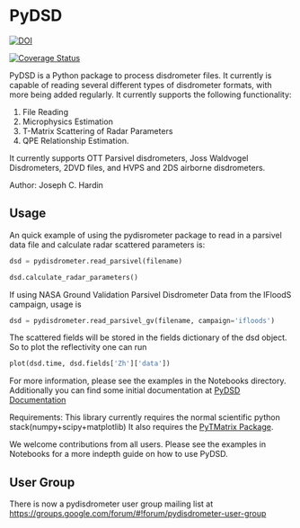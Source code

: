 # PyDSD

[![DOI](https://zenodo.org/badge/DOI/10.5281/zenodo.9991.svg)](https://doi.org/10.5281/zenodo.9991)

[![Coverage Status](https://coveralls.io/repos/github/josephhardinee/PyDSD/badge.svg?branch=master)](https://coveralls.io/github/josephhardinee/PyDSD?branch=master)

PyDSD is a Python package to process disdrometer files. It currently is capable of reading several different types of disdrometer formats, with more being added regularly. It currently supports the following functionality:
1) File Reading
2) Microphysics Estimation
3) T-Matrix Scattering of Radar Parameters
4) QPE Relationship Estimation.

It currently supports OTT Parsivel disdrometers, Joss Waldvogel Disdrometers, 2DVD files, and HVPS and 2DS airborne disdrometers.

Author: Joseph C. Hardin

## Usage

An quick example of using the pydisrometer package to read in a parsivel data file and calculate radar scattered parameters is: 

```python
dsd = pydisdrometer.read_parsivel(filename)

dsd.calculate_radar_parameters() 
```

If using NASA Ground Validation Parsivel Disdrometer Data from the IFloodS campaign, usage is 

```python
dsd = pydisdrometer.read_parsivel_gv(filename, campaign='ifloods')
```

The scattered fields will be stored in the fields dictionary of the dsd object. So to plot the reflectivity one can run

```python
plot(dsd.time, dsd.fields['Zh']['data'])
```

For more information, please see the examples in the Notebooks directory. Additionally you can find some initial documentation at [PyDSD Documentation](http://josephhardinee.github.io/PyDSD)

Requirements:
    This library currently requires the normal scientific python stack(numpy+scipy+matplotlib)
    It also requires the [PyTMatrix Package](https://github.com/jleinonen/pytmatrix). 

We welcome contributions from all users. Please see the examples in Notebooks for a more indepth guide on how to use PyDSD.

## User Group
There is now a pydisdrometer user group mailing list at
https://groups.google.com/forum/#!forum/pydisdrometer-user-group



